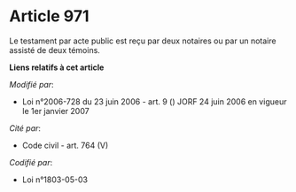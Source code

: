 # Article 971

Le testament par acte public est reçu par deux notaires ou par un notaire assisté de deux témoins.

**Liens relatifs à cet article**

_Modifié par_:

  - Loi n°2006-728 du 23 juin 2006 - art. 9 () JORF 24 juin 2006 en vigueur le 1er janvier 2007

_Cité par_:

  - Code civil - art. 764 (V)

_Codifié par_:

  - Loi n°1803-05-03
